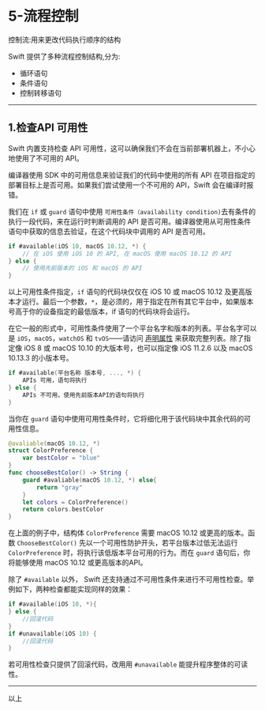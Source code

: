 # 5-流程控制

控制流:用来更改代码执行顺序的结构

Swift 提供了多种流程控制结构,分为:

- 循环语句
- 条件语句
- 控制转移语句

---

## 1.检查API 可用性

Swift 内置支持检查 API 可用性，这可以确保我们不会在当前部署机器上，不小心地使用了不可用的 API。

编译器使用 SDK 中的可用信息来验证我们的代码中使用的所有 API 在项目指定的部署目标上是否可用。如果我们尝试使用一个不可用的 API，Swift 会在编译时报错。

我们在 `if` 或 `guard` 语句中使用 `可用性条件（availability condition)`去有条件的执行一段代码，来在运行时判断调用的 API 是否可用。编译器使用从可用性条件语句中获取的信息去验证，在这个代码块中调用的 API 是否可用。

```swift
if #available(iOS 10, macOS 10.12, *) {
    // 在 iOS 使用 iOS 10 的 API, 在 macOS 使用 macOS 10.12 的 API
} else {
    // 使用先前版本的 iOS 和 macOS 的 API
}
```

以上可用性条件指定，`if` 语句的代码块仅仅在 iOS 10 或 macOS 10.12 及更高版本才运行。最后一个参数，`*`，是必须的，用于指定在所有其它平台中，如果版本号高于你的设备指定的最低版本，if 语句的代码块将会运行。

在它一般的形式中，可用性条件使用了一个平台名字和版本的列表。平台名字可以是 `iOS`，`macOS`，`watchOS` 和 `tvOS`——请访问 [声明属性]() 来获取完整列表。除了指定像 iOS 8 或 macOS 10.10 的大版本号，也可以指定像 iOS 11.2.6 以及 macOS 10.13.3 的小版本号。

```swift
if #available(平台名称 版本号, ..., *) {
    APIs 可用，语句将执行
} else {
    APIs 不可用，使用先前版本API的语句将执行
}
```

当你在 `guard` 语句中使用可用性条件时，它将细化用于该代码块中其余代码的可用性信息。

```swift
@avaliable(macOS 10.12, *)
struct ColorPreference {
	var bestColor = "blue"
}
func chooseBestColor() -> String {
	guard #avaliable(macOS 10.12, *) else{
		return "gray"
	}
	let colors = ColorPreference()
	return colors.bestColor
}
```

在上面的例子中，结构体 `ColorPreference` 需要 macOS 10.12 或更高的版本。函数 `ChooseBestColor()` 先以一个可用性防护开头，若平台版本过低无法运行 `ColorPreference` 时，将执行该低版本平台可用的行为。而在 `guard` 语句后，你将能够使用 macOS 10.12 或更高版本的API。

除了 `#available` 以外， Swift 还支持通过不可用性条件来进行不可用性检查。举例如下，两种检查都能实现同样的效果：

```swift
if #available(iOS 10, *){
} else {
	//回滚代码
}
if #unavailable(iOS 10) {
	//回滚代码
}
```

若可用性检查只提供了回滚代码，改用用 `#unavailable` 能提升程序整体的可读性。

---

以上